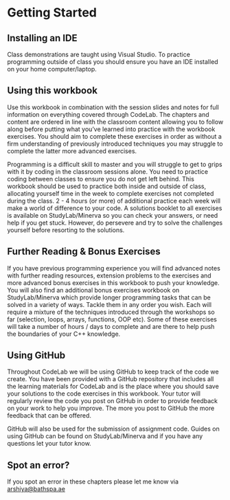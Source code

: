 # Getting Started
## Installing an IDE
Class demonstrations are taught using Visual Studio. To practice programming outside of class you should ensure you have an IDE installed on your home computer/laptop. 

## Using this workbook
Use this workbook in combination with the session slides and notes for full information on everything covered through CodeLab. The chapters and content are ordered in line with the classroom content allowing you to follow along before putting what you’ve learned into practice with the workbook exercises. You should aim to complete these exercises in order as without a firm understanding of previously introduced techniques you may struggle to complete the latter more advanced exercises.

Programming is a difficult skill to master and you will struggle to get to grips with it by coding in the classroom sessions alone. You need to practice coding between classes to ensure you do not get left behind. This workbook should be used to practice both inside and outside of class, allocating yourself time in the week to complete exercises not completed during the class. 2 - 4 hours (or more) of additional practice each week will make a world of difference to your code. A solutions booklet to all exercises is available on StudyLab/Minerva so you can check your answers, or need help if you get stuck. However, do persevere and try to solve the challenges yourself before resorting to the solutions.

## Further Reading & Bonus Exercises
If you have previous programming experience you will find advanced notes with further reading resources, extension problems to the exercises and more advanced bonus exercises in this workbook to push your knowledge. You will also find an additional bonus exercises workbook on StudyLab/Minerva which provide longer programming tasks that can be solved in a variety of ways. Tackle them in any order you wish. Each will require a mixture of the techniques introduced through the workshops so far (selection, loops, arrays, functions, OOP etc). Some of these exercises will take a number of hours / days to complete and are there to help push the boundaries of your C++ knowledge.

   

## Using GitHub
Throughout CodeLab we will be using GitHub to keep track of the code we create. You have been provided with a GitHub repository that includes all the learning materials for CodeLab and is the place where you should save your solutions to the code exercises in this workbook. Your tutor will regularly review the code you post on GitHub in order to provide feedback on your work to help you improve. The more you post to GitHub the more feedback that can be offered.

GitHub will also be used for the submission of assignment code. Guides on using GitHub can be found on StudyLab/Minerva and if you have any questions let your tutor know.
 
## Spot an error?
If you spot an error in these chapters please let me know via arshiya@bathspa.ae
